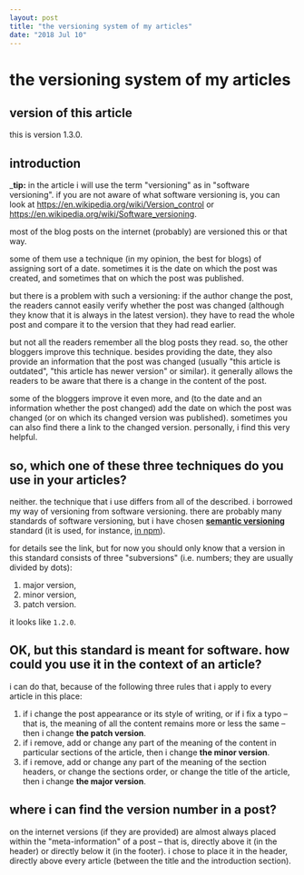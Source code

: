 ```yaml
---
layout: post
title: "the versioning system of my articles"
date: "2018 Jul 10"
---
```


# the versioning system of my articles

## version of this article

this is version 1.3.0.

## introduction

_**tip:** in the article i will use the term "versioning" as in "software versioning". if you are not aware of what software versioning is, you can look at https://en.wikipedia.org/wiki/Version_control or https://en.wikipedia.org/wiki/Software_versioning.

most of the blog posts on the internet (probably) are versioned this or that way.

some of them use a technique (in my opinion, the best for blogs) of assigning sort of a date. sometimes it is the date on which the post was created, and sometimes that on which the post was published.

but there is a problem with such a versioning: if the author change the post, the readers cannot easily verify whether the post was changed (although they know that it is always in the latest version). they have to read the whole post and compare it to the version that they had read earlier.

but not all the readers remember all the blog posts they read. so, the other bloggers improve this technique. besides providing the date, they also provide an information that the post was changed (usually "this article is outdated", "this article has newer version" or similar). it generally allows the readers to be aware that there is a change in the content of the post.

some of the bloggers improve it even more, and (to the date and an information whether the post changed) add the date on which the post was changed (or on which its changed version was published). sometimes you can also find there a link to the changed version. personally, i find this very helpful.

## so, which one of these three techniques do you use in your articles?

neither. the technique that i use differs from all of the described. i borrowed my way of versioning from software versioning. there are probably many standards of software versioning, but i have chosen [**semantic versioning**](https://semver.org/) standard (it is used, for instance, [in npm](https://docs.npmjs.com/getting-started/semantic-versioning)).

for details see the link, but for now you should only know that a version in this standard consists of three "subversions" (i.e. numbers; they are usually divided by dots):
1. major version,
2. minor version,
3. patch version.

it looks like `1.2.0`.

## OK, but this standard is meant for software. how could you use it in the context of an article?

i can do that, because of the following three rules that i apply to every article in this place:
1. if i change the post appearance or its style of writing, or if i fix a typo – that is, the meaning of all the content remains more or less the same – then i change **the patch version**.
2. if i remove, add or change any part of the meaning of the content in particular sections of the article, then i change **the minor version**.
3. if i remove, add or change any part of the meaning of the section headers, or change the sections order, or change the title of the article, then i change **the major version**.

## where i can find the version number in a post?

on the internet versions (if they are provided) are almost always placed within the "meta-information" of a post – that is, directly above it (in the header) or directly below it (in the footer). i chose to place it in the header, directly above every article (between the title and the introduction section).